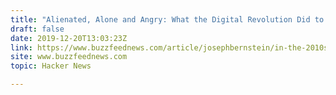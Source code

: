 ```yaml
---
title: "Alienated, Alone and Angry: What the Digital Revolution Did to Us"
draft: false
date: 2019-12-20T13:03:23Z
link: https://www.buzzfeednews.com/article/josephbernstein/in-the-2010s-decade-we-became-alienated-by-technology?utm_medium=RSS&utm_source=hune
site: www.buzzfeednews.com
topic: Hacker News  

---
```

